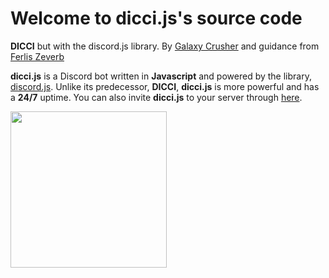  Welcome to dicci.js's source code
=================================

**DICCI** but with the discord.js library. By [Galaxy Crusher](https://glitch.com/@galaxycrusher) and guidance from [Ferlis Zeverb](https://glitch.com/@FerlisZeverb)

**dicci.js** is a Discord bot written in **Javascript** and powered by the library, [discord.js](https://discord.js.org/). Unlike its predecessor, **DICCI**, **dicci.js** is more powerful and has a **24/7** uptime. You can also invite **dicci.js** to your server through [here](https://discordbots.org/bot/437241012281278485).

<img src="https://cdn.glitch.com/5a87db5f-2e36-42b6-b8ac-1eb6ac5a285d%2Fdicci-js.png" height="250px">